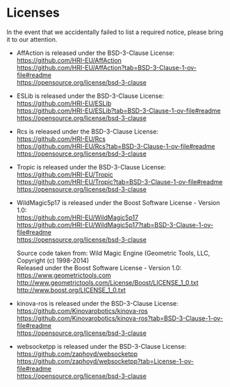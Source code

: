 # Licenses

In the event that we accidentally failed to list a required notice, please 
bring it to our attention.

- AffAction is released under the BSD-3-Clause License: \
  https://github.com/HRI-EU/AffAction \
  https://github.com/HRI-EU/AffAction?tab=BSD-3-Clause-1-ov-file#readme \
  https://opensource.org/license/bsd-3-clause

- ESLib is released under the BSD-3-Clause License: \
  https://github.com/HRI-EU/ESLib \
  https://github.com/HRI-EU/ESLib?tab=BSD-3-Clause-1-ov-file#readme \
  https://opensource.org/license/bsd-3-clause

- Rcs is released under the BSD-3-Clause License: \
  https://github.com/HRI-EU/Rcs \
  https://github.com/HRI-EU/Rcs?tab=BSD-3-Clause-1-ov-file#readme \
  https://opensource.org/license/bsd-3-clause

- Tropic is released under the BSD-3-Clause License: \
  https://github.com/HRI-EU/Tropic \
  https://github.com/HRI-EU/Tropic?tab=BSD-3-Clause-1-ov-file#readme \
  https://opensource.org/license/bsd-3-clause

- WildMagic5p17 is released under the Boost Software License - Version 1.0: \
  https://github.com/HRI-EU/WildMagic5p17 \
  https://github.com/HRI-EU/WildMagic5p17?tab=BSD-3-Clause-1-ov-file#readme \
  https://opensource.org/license/bsd-3-clause

  Source code taken from: Wild Magic Engine (Geometric Tools, LLC, Copyright (c) 1998-2014) \
  Released under the Boost Software License - Version 1.0: \
  https://www.geometrictools.com \
  http://www.geometrictools.com/License/Boost/LICENSE_1_0.txt \
  http://www.boost.org/LICENSE_1_0.txt

- kinova-ros is released under the BSD-3-Clause License: \
  https://github.com/Kinovarobotics/kinova-ros \
  https://github.com/Kinovarobotics/kinova-ros?tab=BSD-3-Clause-1-ov-file#readme \
  https://opensource.org/license/bsd-3-clause

- websocketpp is released under the BSD-3-Clause License: \
  https://github.com/zaphoyd/websocketpp \
  https://github.com/zaphoyd/websocketpp?tab=License-1-ov-file#readme \
  https://opensource.org/license/bsd-3-clause
